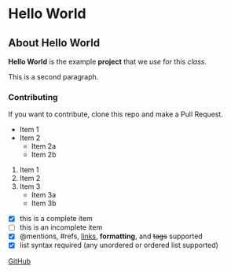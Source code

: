# Hello World

## About Hello World

**Hello World** is the example **project** that we _use_ for this _class_.

This is a second paragraph.

### Contributing

If you want to contribute, clone this repo and make a Pull Request.

-   Item 1
-   Item 2
    -   Item 2a
    -   Item 2b

1. Item 1
2. Item 2
3. Item 3
    - Item 3a
    - Item 3b

-   [x] this is a complete item
-   [ ] this is an incomplete item
-   [x] @mentions, #refs, [links](),
        **formatting**, and <del>tags</del>
        supported
-   [x] list syntax required (any
        unordered or ordered list
        supported)

[GitHub](http://github.com)
